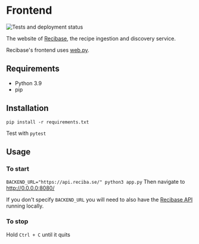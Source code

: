 # Frontend

![Tests and deployment status](https://github.com/The-Silverwood-Institute/Frontend/actions/workflows/build.yml/badge.svg)

The website of [Recibase][recibase], the recipe ingestion and discovery service.

Recibase's frontend uses [web.py][webpy].

## Requirements

- Python 3.9
- pip

## Installation

`pip install -r requirements.txt`

Test with `pytest`

## Usage

### To start
`BACKEND_URL="https://api.reciba.se/" python3 app.py`
Then navigate to http://0.0.0.0:8080/

If you don't specify `BACKEND_URL` you will need to also have the [Recibase API][recibase] running locally.

### To stop
Hold `Ctrl + C` until it quits

[recibase]: https://github.com/The-Silverwood-Institute/Recibase
[webpy]: http://webpy.org/
